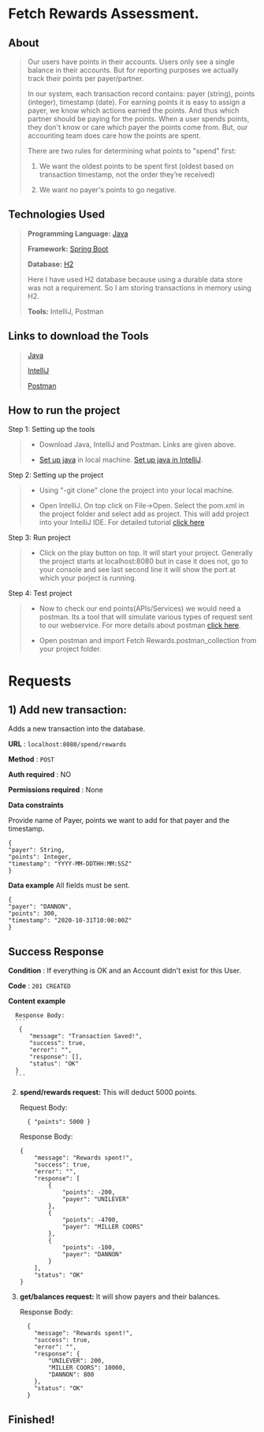 # Fetch Rewards Assessment.

## About

> Our users have points in their accounts. Users only see a single balance in their accounts. But for reporting purposes we actually track their points per payer/partner. 
>
> In our system, each transaction record contains: payer (string), points (integer), timestamp (date). For earning points it is easy to assign a payer, we know which actions earned the points. And thus which partner should be paying for the points. When a user spends points, they don't know or care which payer the points come from. But, our accounting team does care how the points are spent. 
>
> There are two rules for determining what points to "spend" first:
>
> 1) We want the oldest points to be spent first (oldest based on transaction timestamp, not the order they’re received)
>
> 2) We want no payer's points to go negative.


## Technologies Used

> **Programming Language:** [Java](https://en.wikipedia.org/wiki/Java_(programming_language))
>
> **Framework:** [Spring Boot](https://www.tutorialspoint.com/spring_boot/spring_boot_introduction.htm)
>
> **Database:** [H2](https://en.wikipedia.org/wiki/H2_(DBMS))
>
> Here I have used H2 database because using a durable data store was not a requirement. So I am storing transactions in memory using H2.
>
> **Tools:** IntelliJ, Postman

## Links to download the Tools

> [Java](https://www.oracle.com/java/technologies/javase-jdk11-downloads.html)
>
> [IntelliJ](https://www.jetbrains.com/idea/download/#section=windows)
>
> [Postman](https://www.postman.com/downloads/)

## How to run the project

Step 1: Setting up the tools
> * Download Java, IntelliJ and Postman. Links are given above.
>
> * [Set up java](https://www.youtube.com/watch?v=1ZbHHLobt8A) in local machine. [Set up java in IntelliJ](https://www.youtube.com/watch?v=L7IZ6Ckujbw).
> 

Step 2: Setting up the project
> * Using "-git clone" clone the project into your local machine.
>
> * Open IntelliJ. On top click on File->Open. Select the pom.xml in the project folder and select add as project. This will add project into your IntelliJ IDE.
For detailed tutorial [click here](https://vaadin.com/learn/tutorials/modern-web-apps-with-spring-boot-and-vaadin/importing-running-and-debugging-a-java-maven-project-in-intellij-idea)
> 

Step 3: Run project
> * Click on the play button on top. It will start your project. Generally the project starts at localhost:8080  but in case it does not, go to your console and see last second line it will show the port at which your porject is running.
>

Step 4: Test project
> * Now to check our end points(APIs/Services) we would need a postman. Its a tool that will simulate various types of request sent to our webservice. For more details about postman [click here](https://www.postman.com/api-platform/).
>
> * Open postman and import Fetch Rewards.postman_collection from your project folder. 
> 

# Requests

## 1) Add new transaction: 

Adds a new transaction into the database.

**URL** : `localhost:8080/spend/rewards`

**Method** : `POST`

**Auth required** : NO

**Permissions required** : None

**Data constraints**

Provide name of Payer, points we want to add for that payer and the timestamp.
```
{ 
"payer": String, 
"points": Integer, 
"timestamp": "YYYY-MM-DDTHH:MM:SSZ" 
}
```

**Data example** All fields must be sent.
```
{ 
"payer": "DANNON",
"points": 300,
"timestamp": "2020-10-31T10:00:00Z"
}
```
   
## Success Response

**Condition** : If everything is OK and an Account didn't exist for this User.

**Code** : `201 CREATED`

**Content example**
      
      
      Response Body:
      ```
       {
          "message": "Transaction Saved!",
          "success": true,
          "error": "",
          "response": [],
          "status": "OK"
      }
      ```

2) **spend/rewards request:** This will deduct 5000 points.

      Request Body:
      ```
        { "points": 5000 }
      ```

      Response Body:
      ```
      {
          "message": "Rewards spent!",
          "success": true,
          "error": "",
          "response": [
              {
                  "points": -200,
                  "payer": "UNILEVER"
              },
              {
                  "points": -4700,
                  "payer": "MILLER COORS"
              },
              {
                  "points": -100,
                  "payer": "DANNON"
              }
          ],
          "status": "OK"
      }
      ```

3) **get/balances request:** It will show payers and their balances.

      Response Body:
      ```
        {
          "message": "Rewards spent!",
          "success": true,
          "error": "",
          "response": {
              "UNILEVER": 200,
              "MILLER COORS": 10000,
              "DANNON": 800
          },
          "status": "OK"
        }
      ```

## Finished!




